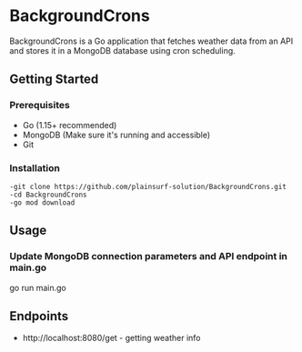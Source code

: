 # BackgroundCrons

BackgroundCrons is a Go application that fetches weather data from an API and stores it in a MongoDB database using cron scheduling.

## Getting Started

### Prerequisites
- Go (1.15+ recommended)
- MongoDB (Make sure it's running and accessible)
- Git

### Installation
```
-git clone https://github.com/plainsurf-solution/BackgroundCrons.git
-cd BackgroundCrons
-go mod download
```

## Usage

### Update MongoDB connection parameters and API endpoint in main.go
go run main.go

## Endpoints 
- http://localhost:8080/get - getting weather info
